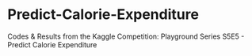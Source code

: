# Predict-Calorie-Expenditure
Codes &amp; Results from the Kaggle Competition: Playground Series S5E5 - Predict Calorie Expenditure
